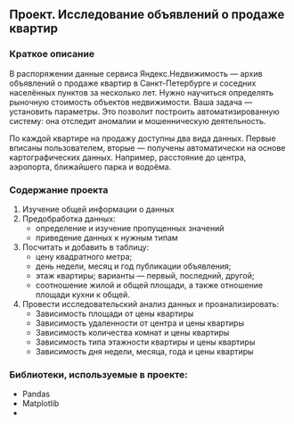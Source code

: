 ## Проект. Исследование объявлений о продаже квартир
### Краткое описание  
В распоряжении данные сервиса Яндекс.Недвижимость — архив объявлений о продаже квартир в Санкт-Петербурге и соседних населённых пунктов за несколько лет. Нужно научиться определять рыночную стоимость объектов недвижимости. Ваша задача — установить параметры. Это позволит построить автоматизированную систему: она отследит аномалии и мошенническую деятельность. 

По каждой квартире на продажу доступны два вида данных. Первые вписаны пользователем, вторые — получены автоматически на основе картографических данных. Например, расстояние до центра, аэропорта, ближайшего парка и водоёма. 

### Содержание проекта
1. Изучение общей информации о данных  
2. Предобработка данных:
    - определение и изучение пропущенных значений
    - приведение данных к нужным типам
3. Посчитать и добавить в таблицу:
    - цену квадратного метра;
    - день недели, месяц и год публикации объявления;
    - этаж квартиры; варианты — первый, последний, другой;
    - соотношение жилой и общей площади, а также отношение площади кухни к общей.
4. Провести исследовательский анализ данных и проанализировать:
    - Зависимость площади от цены квартиры 
    - Зависимость удаленности от центра и цены квартиры
    - Зависимость количества комнат и цены квартиры
    - Зависимость типа этажности квартиры и цены квартиры
    - Зависимость дня недели, месяца, года и цены квартиры

### Библиотеки, используемые в проекте:
- Pandas
- Matplotlib
- 
